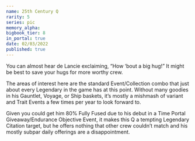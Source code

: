 ```yaml
---
name: 25th Century Q
rarity: 5
series: pic
memory_alpha:
bigbook_tier: 8
in_portal: true
date: 02/03/2022
published: true
---
```


You can almost hear de Lancie exclaiming, “How ‘bout a big hug!” It might be best to save your hugs for more worthy crew.

The areas of interest here are the standard Event/Collection combo that just about every Legendary in the game has at this point. Without many goodies in his Gauntlet, Voyage, or Ship baskets, it’s mostly a mishmash of variant and Trait Events a few times per year to look forward to.

Given you could get him 80% Fully Fused due to his debut in a Time Portal Giveaway/Endurance Objective Event, it makes this Q a tempting Legendary Citation target, but he offers nothing that other crew couldn’t match and his mostly subpar daily offerings are a disappointment.
